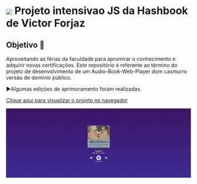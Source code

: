 <h1>
    <a href="https://www.linkedin.com/in/victor-forjaz-2745121bb/">
     <img align="center" width="40px" src="https://vcforjaz.github.io/Meus-Projetos/favicon.ico"></a>
    <span> Projeto intensivao JS da Hashbook de Victor Forjaz</span>
</h1>

## Objetivo 🎯
Aproveitando as férias da faculdade para apromirar o conhecimento e adquirir novas certificações.
Este repositório é referente ao término do projeto de desenvolvimento de um Audio-Book-Web-Player dom casmurro versão de domínio público.

►Algumas edições de aprimoramento foram realizadas.

<a href="https://vcforjaz.github.io/Meus-Projetos/webplayer.html">Clique aqui para visualizar o projeto no navegador</a>

![image](https://github.com/Vcforjaz/Meus-Projetos/blob/main/webplayer.PNG?raw=true)
